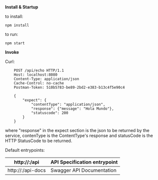 **Install & Startup**

to install:   
```
npm install
```
to run:   
```
npm start
```


**Invoke**

Curl:

```
	POST /api/echo HTTP/1.1
	Host: localhost:8080
	Content-Type: application/json
	Cache-Control: no-cache
	Postman-Token: 510b5783-be89-2bd2-e383-b13c4f5e90c4

	{
		"expect": {
			"contentType": "application/json",
			"response": {"message": "Hola Mundo"},
			"statuscode": 200
		}
	}
```
where "response" in the expect section is the json to be returned by the service, contenType is the ContentType's response and statusCode is the HTTP StatusCode to be returned.   

Default entrypoints:   

| http://<host>:<port>/api      | API Specification entrypoint |
|-------------------------------|------------------------------|
| http://<host>:<port>/api-docs | Swagger API Documentation    |

